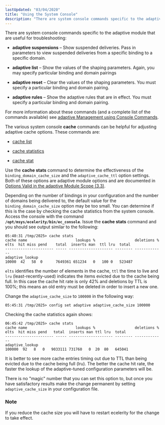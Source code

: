 ```yaml
---
lastUpdated: "03/04/2020"
title: "Using the System Console"
description: "There are system console commands specific to the adaptive module that are useful for troubleshooting adaptive suspensions Show suspended deliveries Pass in parameters to view suspended deliveries from a specific binding to a specific domain adaptive list Show the values of the shaping parameters Again you may specify particular binding..."
---
```


There are system console commands specific to the adaptive module that are useful for troubleshooting:

*   **adaptive suspensions**             – Show suspended deliveries. Pass in parameters to view suspended deliveries from a specific binding to a specific domain.

*   **adaptive list**      – Show the values of the shaping parameters. Again, you may specify particular binding and domain pairings

*   **adaptive reset**       – Clear the values of the shaping parameters. You must specify a particular binding and domain pairing.

*   **adaptive rules**       – Show the adaptive rules that are in effect. You must specify a particular binding and domain pairing.

For more information about these commands (and a complete list of the commands available) see [adaptive Management using Console Commands](/momentum/3/3-reference/3-reference-modules-adaptive#modules.adaptive.console).

The various system console **cache** commands can be helpful for adjusting adaptive cache options. These commands are:

*   [cache list](/momentum/3/3-reference/3-reference-console-commands-cache-list)

*   [cache statistics](/momentum/3/3-reference/3-reference-console-commands-cache-stats)

*   [cache stat](/momentum/3/3-reference/3-reference-console-commands-cache-stat)

Use the **cache stats**       command to determine the effectiveness of the `binding_domain_cache_size` and the `adaptive_cache_ttl` option settings. Both of these options are adaptive module options and are documented in [Options Valid in the adaptive Module Scope (3.3)](https://support.messagesystems.com/docs/web-ref/modules.adaptive#modules.adaptive.options.changes.3.3).

Depending on the number of bindings in your configuration and the number of domains being delivered to, the default value for the `binding_domain_cache_size` option may be too small. You can determine if this is the case by checking the cache statistics from the system console. Access the console with the command **`/opt/msys/ecelerity/bin/ec_console`**. Issue the **cache stats**       command and you should see output similar to the following:

```
05:40:31 /tmp/2025> cache stats
cache name                      lookups %                  deletions %
elts  hit miss pend    total  inserts man  ttl lru  total
---------------------- ----- -------------------- -------- -------------
adaptive_lookup
10000  42   58  0      7649361 651234   0   100 0   523487
```

`elts` identifies the number of elements in the cache, `ttl` the time to live and `lru` (least-recently-used) indicates the items evicted due to the cache being full. In this case the cache hit rate is only 42% and deletions by TTL is 100%; this means an old entry must be deleted in order to insert a new one.

Change the `adaptive_cache_size` to `100000` in the following way:

`05:45:31 /tmp/2025> config set adaptive adaptive_cache_size 100000`

Checking the cache statistics again shows:

```
06:45:42 /tmp/2025> cache stats
cache name                      lookups %                  deletions %
elts  hit miss pend   total  inserts man ttl lru  total
---------------------- ----- -------------------- -------- -------------
adaptive_lookup
100000  92   8   0   9033111 731760   0  20  80   645041
```

It is better to see more cache entries timing out due to TTL than being evicted due to the cache being full (lru). The better the cache hit rate, the faster the lookup of the adaptive-tuned configuration parameters will be.

There is no "magic" number that you can set this option to, but once you have satisfactory results make the change permanent by setting `adaptive_cache_size` in your configuration file.

### Note

If you reduce the cache size you will have to restart ecelerity for the change to take effect.